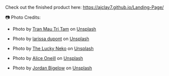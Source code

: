 Check out the finished product here: https://ajclay7.github.io/Landing-Page/

📷 Photo Credits: 

- Photo by <a href="https://unsplash.com/@tranmautritam?utm_source=unsplash&utm_medium=referral&utm_content=creditCopyText">Tran Mau Tri Tam</a> on <a href="https://unsplash.com/s/photos/dog-and-cat?utm_source=unsplash&utm_medium=referral&utm_content=creditCopyText">Unsplash</a>
  
- Photo by <a href="https://unsplash.com/@lalieken_99?utm_source=unsplash&utm_medium=referral&utm_content=creditCopyText">larissa dupont</a> on <a href="https://unsplash.com/s/photos/cat?utm_source=unsplash&utm_medium=referral&utm_content=creditCopyText">Unsplash</a>
  
- Photo by <a href="https://unsplash.com/@theluckyneko?utm_source=unsplash&utm_medium=referral&utm_content=creditCopyText">The Lucky Neko</a> on <a href="https://unsplash.com/s/photos/cat?utm_source=unsplash&utm_medium=referral&utm_content=creditCopyText">Unsplash</a>
  
- Photo by <a href="https://unsplash.com/@goldengirl1990?utm_source=unsplash&utm_medium=referral&utm_content=creditCopyText">Alice Oneill</a> on <a href="https://unsplash.com/s/photos/dog?utm_source=unsplash&utm_medium=referral&utm_content=creditCopyText">Unsplash</a>
  
- Photo by <a href="https://unsplash.com/@jordanbigs?utm_source=unsplash&utm_medium=referral&utm_content=creditCopyText">Jordan Bigelow</a> on <a href="https://unsplash.com/s/photos/dog?utm_source=unsplash&utm_medium=referral&utm_content=creditCopyText">Unsplash</a>
  